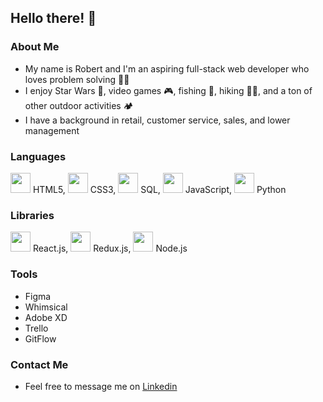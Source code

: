 ## Hello there! 👋
### About Me
- My name is Robert and I'm an aspiring full-stack web developer who loves problem solving 👨‍💻
- I enjoy Star Wars 🤺, video games 🎮, fishing 🎣, hiking 🚶‍♂️, and a ton of other outdoor activities 🏕️
- I have a background in retail, customer service, sales, and lower management
### Languages
<img height="32" width="32" src="https://img-premium.flaticon.com/png/512/2305/2305876.png?token=exp=1621285019~hmac=368621aa61cd7f9b187df6cb6bb2c681" /> HTML5,
<img height="32" width="32" src="https://img-premium.flaticon.com/png/512/2305/2305853.png?token=exp=1621285049~hmac=020d5b043e30a913dd85d1981afa8c6b" /> CSS3,
<img height="32" width="32" src="https://img-premium.flaticon.com/png/512/2305/2305934.png?token=exp=1621284942~hmac=fd98b13b101d65dd6012aca83731c86b" /> SQL, 
<img height="32" width="32" src="https://img-premium.flaticon.com/png/512/2305/2305893.png?token=exp=1621285161~hmac=e3c85a0999c8445f617168685eb17073" /> JavaScript,
<img height="32" width="32" src="https://img-premium.flaticon.com/png/512/2535/2535543.png?token=exp=1621284869~hmac=9acfe2574a3e99aa6572f0b1871520be" /> Python
### Libraries
<img height="32" width="32" src="https://www.seekpng.com/png/detail/222-2224692_svg-logo-reactjs-aperture-science-innovators-logo.png" /> React.js,
<img height="32" width="32" src="https://code4developers.com/wp-content/uploads/2018/01/Redux.png" /> Redux.js, 
<img height="32" width="32" src="https://icon-library.com/images/node-js-icon/node-js-icon-8.jpg" /> Node.js
### Tools
- Figma
- Whimsical
- Adobe XD
- Trello
- GitFlow
### Contact Me
- Feel free to message me on [Linkedin](https://www.linkedin.com/in/robert-petersen808/)

<!--
**robert-petersen/robert-petersen** is a ✨ _special_ ✨ repository because its `README.md` (this file) appears on your GitHub profile.

Here are some ideas to get you started:

- 🔭 I’m currently working on ...
- 🌱 I’m currently learning ...
- 👯 I’m looking to collaborate on ...
- 🤔 I’m looking for help with ...
- 💬 Ask me about ...
- 📫 How to reach me: ...
- 😄 Pronouns: ...
- ⚡ Fun fact: ...
-->
